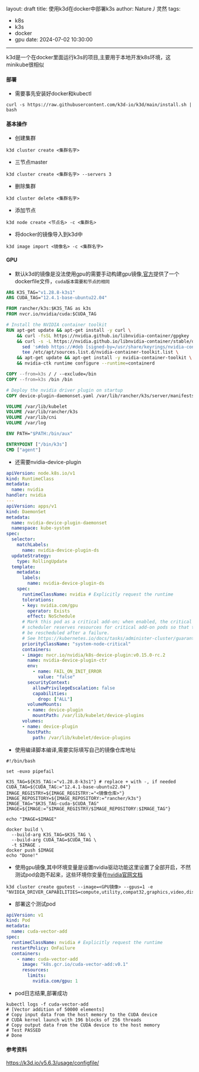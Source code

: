 layout: draft
title: 使用k3d在docker中部署k3s
author: Nature丿灵然
tags:
  - k8s
  - k3s
  - docker
  - gpu
date: 2024-07-02 10:30:00
---
k3d是一个在docker里面运行k3s的项目,主要用于本地开发k8s环境，这minikube很相似

<!--more-->

#### 部署

- 需要事先安装好docker和kubectl

```shel
curl -s https://raw.githubusercontent.com/k3d-io/k3d/main/install.sh | bash
```

#### 基本操作

- 创建集群

```shell
k3d cluster create <集群名字>
```

- 三节点master

```shell
k3d cluster create <集群名字> --servers 3
```

- 删除集群

```shell
k3d cluster delete <集群名字>
```

- 添加节点

```shell
k3d node create <节点名> -c <集群名>
```

- 将docker的镜像导入到k3d中

```shell
k3d image import <镜像名> -c <集群名字>
```

#### GPU

- 默认k3d的镜像是没法使用gpu的需要手动构建gpu镜像,[官方](https://k3d.io/v5.6.3/usage/advanced/cuda/#dockerfile)提供了一个dockerfile文件，`cuda版本需要和节点的相同`

```dockerfile
ARG K3S_TAG="v1.28.8-k3s1"
ARG CUDA_TAG="12.4.1-base-ubuntu22.04"

FROM rancher/k3s:$K3S_TAG as k3s
FROM nvcr.io/nvidia/cuda:$CUDA_TAG

# Install the NVIDIA container toolkit
RUN apt-get update && apt-get install -y curl \
    && curl -fsSL https://nvidia.github.io/libnvidia-container/gpgkey | gpg --dearmor -o /usr/share/keyrings/nvidia-container-toolkit-keyring.gpg \
    && curl -s -L https://nvidia.github.io/libnvidia-container/stable/deb/nvidia-container-toolkit.list | \
      sed 's#deb https://#deb [signed-by=/usr/share/keyrings/nvidia-container-toolkit-keyring.gpg] https://#g' | \
      tee /etc/apt/sources.list.d/nvidia-container-toolkit.list \
    && apt-get update && apt-get install -y nvidia-container-toolkit \
    && nvidia-ctk runtime configure --runtime=containerd

COPY --from=k3s / / --exclude=/bin
COPY --from=k3s /bin /bin

# Deploy the nvidia driver plugin on startup
COPY device-plugin-daemonset.yaml /var/lib/rancher/k3s/server/manifests/nvidia-device-plugin-daemonset.yaml

VOLUME /var/lib/kubelet
VOLUME /var/lib/rancher/k3s
VOLUME /var/lib/cni
VOLUME /var/log

ENV PATH="$PATH:/bin/aux"

ENTRYPOINT ["/bin/k3s"]
CMD ["agent"]
```

- 还需要nvidia-device-plugin

```yaml
apiVersion: node.k8s.io/v1
kind: RuntimeClass
metadata:
  name: nvidia
handler: nvidia
---
apiVersion: apps/v1
kind: DaemonSet
metadata:
  name: nvidia-device-plugin-daemonset
  namespace: kube-system
spec:
  selector:
    matchLabels:
      name: nvidia-device-plugin-ds
  updateStrategy:
    type: RollingUpdate
  template:
    metadata:
      labels:
        name: nvidia-device-plugin-ds
    spec:
      runtimeClassName: nvidia # Explicitly request the runtime
      tolerations:
      - key: nvidia.com/gpu
        operator: Exists
        effect: NoSchedule
      # Mark this pod as a critical add-on; when enabled, the critical add-on
      # scheduler reserves resources for critical add-on pods so that they can
      # be rescheduled after a failure.
      # See https://kubernetes.io/docs/tasks/administer-cluster/guaranteed-scheduling-critical-addon-pods/
      priorityClassName: "system-node-critical"
      containers:
      - image: nvcr.io/nvidia/k8s-device-plugin:v0.15.0-rc.2
        name: nvidia-device-plugin-ctr
        env:
          - name: FAIL_ON_INIT_ERROR
            value: "false"
        securityContext:
          allowPrivilegeEscalation: false
          capabilities:
            drop: ["ALL"]
        volumeMounts:
        - name: device-plugin
          mountPath: /var/lib/kubelet/device-plugins
      volumes:
      - name: device-plugin
        hostPath:
          path: /var/lib/kubelet/device-plugins
```

- 使用编译脚本编译,需要实际填写自己的镜像仓库地址

```shell
#!/bin/bash

set -euxo pipefail

K3S_TAG=${K3S_TAG:="v1.28.8-k3s1"} # replace + with -, if needed
CUDA_TAG=${CUDA_TAG:="12.4.1-base-ubuntu22.04"}
IMAGE_REGISTRY=${IMAGE_REGISTRY:="<镜像仓库>"}
IMAGE_REPOSITORY=${IMAGE_REPOSITORY:="rancher/k3s"}
IMAGE_TAG="$K3S_TAG-cuda-$CUDA_TAG"
IMAGE=${IMAGE:="$IMAGE_REGISTRY/$IMAGE_REPOSITORY:$IMAGE_TAG"}

echo "IMAGE=$IMAGE"

docker build \
  --build-arg K3S_TAG=$K3S_TAG \
  --build-arg CUDA_TAG=$CUDA_TAG \
  -t $IMAGE .
docker push $IMAGE
echo "Done!"
```

- 使用gpu镜像,其中环境变量是设置nvidia驱动功能这里设置了全部开启，不然测试pod会跑不起来，这些环境你变量在[nvidia官网文档](https://docs.nvidia.com/datacenter/cloud-native/container-toolkit/latest/docker-specialized.html)

```shell
k3d cluster create gputest --image=<GPU镜像> --gpus=1 -e "NVIDIA_DRIVER_CAPABILITIES=compute,utility,compat32,graphics,video,display@server:0"
```

- 部署这个测试pod

```yaml
apiVersion: v1
kind: Pod
metadata:
  name: cuda-vector-add
spec:
  runtimeClassName: nvidia # Explicitly request the runtime
  restartPolicy: OnFailure
  containers:
    - name: cuda-vector-add
      image: "k8s.gcr.io/cuda-vector-add:v0.1"
      resources:
        limits:
          nvidia.com/gpu: 1
```

- pod日志结果,部署成功

```shell
kubectl logs -f cuda-vector-add
# [Vector addition of 50000 elements]
# Copy input data from the host memory to the CUDA device
# CUDA kernel launch with 196 blocks of 256 threads
# Copy output data from the CUDA device to the host memory
# Test PASSED
# Done
```

#### 参考资料

<https://k3d.io/v5.6.3/usage/configfile/>
